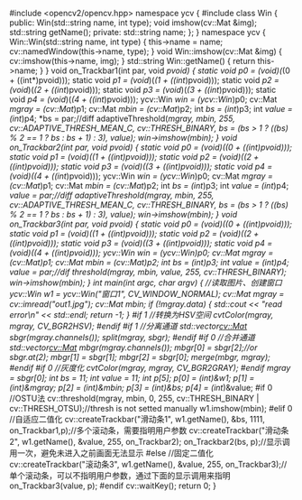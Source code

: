 #include <opencv2/opencv.hpp>
namespace ycv {
#include<iostream>
	class Win {
	public:
		Win(std::string name, int type);
		void imshow(cv::Mat &img);
		std::string getName();
	private:
		std::string name;
	};
}
namespace ycv {
	Win::Win(std::string name, int type) {
		this->name = name;
		cv::namedWindow(this->name, type);
	}
	void Win::imshow(cv::Mat &img) {
		cv::imshow(this->name, img);
	}
	std::string Win::getName() {
		return this->name;
	}
}
void on_Trackbar1(int par, void *pvoid)
{
	static void *p0 = (void*)(*(0 + ((int*)pvoid)));
	static void *p1 = (void*)(*(1 + ((int*)pvoid)));
	static void *p2 = (void*)(*(2 + ((int*)pvoid)));
	static void *p3 = (void*)(*(3 + ((int*)pvoid)));
	static void *p4 = (void*)(*(4 + ((int*)pvoid)));
	ycv::Win *win = (ycv::Win*)p0;
	cv::Mat *mgray = (cv::Mat*)p1;
	cv::Mat *mbin = (cv::Mat*)p2;
	int *bs = (int*)p3;
	int *value = (int*)p4;
	*bs = par;//diff
	adaptiveThreshold(*mgray, *mbin, 255,
		cv::ADAPTIVE_THRESH_MEAN_C, cv::THRESH_BINARY,
		*bs = (*bs > 1 ? ((*bs) % 2 == 1 ? *bs : *bs + 1) : 3),
		*value);
	win->imshow(*mbin);
}
void on_Trackbar2(int par, void *pvoid)
{
	static void *p0 = (void*)(*(0 + ((int*)pvoid)));
	static void *p1 = (void*)(*(1 + ((int*)pvoid)));
	static void *p2 = (void*)(*(2 + ((int*)pvoid)));
	static void *p3 = (void*)(*(3 + ((int*)pvoid)));
	static void *p4 = (void*)(*(4 + ((int*)pvoid)));
	ycv::Win *win = (ycv::Win*)p0;
	cv::Mat *mgray = (cv::Mat*)p1;
	cv::Mat *mbin = (cv::Mat*)p2;
	int *bs = (int*)p3;
	int *value = (int*)p4;
	*value = par;//diff
	adaptiveThreshold(*mgray, *mbin, 255,
		cv::ADAPTIVE_THRESH_MEAN_C, cv::THRESH_BINARY,
		*bs = (*bs > 1 ? ((*bs) % 2 == 1 ? *bs : *bs + 1) : 3),
		*value);
	win->imshow(*mbin);
}
void on_Trackbar3(int par, void *pvoid)
{
	static void *p0 = (void*)(*(0 + ((int*)pvoid)));
	static void *p1 = (void*)(*(1 + ((int*)pvoid)));
	static void *p2 = (void*)(*(2 + ((int*)pvoid)));
	static void *p3 = (void*)(*(3 + ((int*)pvoid)));
	static void *p4 = (void*)(*(4 + ((int*)pvoid)));
	ycv::Win *win = (ycv::Win*)p0;
	cv::Mat *mgray = (cv::Mat*)p1;
	cv::Mat *mbin = (cv::Mat*)p2;
	int *bs = (int*)p3;
	int *value = (int*)p4;
	*value = par;//dif
	threshold(*mgray, *mbin, *value, 255, cv::THRESH_BINARY);
	win->imshow(*mbin);
}
int main(int argc, char** argv)
{
	//读取图片、创建窗口
	ycv::Win w1 = ycv::Win("窗口1", CV_WINDOW_NORMAL);
	cv::Mat mgray = cv::imread("out1.jpg");
	cv::Mat mbin;
	if (!mgray.data) {
		std::cout << "read error\n" << std::endl;
		return -1;
	}
#if 1 //转换为HSV空间
	cvtColor(mgray, mgray, CV_BGR2HSV);
#endif
#if 1 //分离通道
	std::vector<cv::Mat> sbgr(mgray.channels());
	split(mgray, sbgr);
#endif
#if 0 //合并通道
	std::vector<cv::Mat> mbgr(mgray.channels());
	mbgr[0] = sbgr[2];//or sbgr.at(2);
	mbgr[1] = sbgr[1];
	mbgr[2] = sbgr[0];
	merge(mbgr, mgray);
#endif
#if 0 //灰度化
	cvtColor(mgray, mgray, CV_BGR2GRAY);
#endif
	mgray = sbgr[0];
	int bs = 11;
	int value = 11;
	int *p[5];
	p[0] = (int*)&w1;
	p[1] = (int*)&mgray;
	p[2] = (int*)&mbin;
	p[3] = (int*)&bs;
	p[4] = (int*)&value;
#if 0 //OSTU法
	cv::threshold(mgray, mbin, 0, 255, cv::THRESH_BINARY | cv::THRESH_OTSU);//thresh is not setted manually
	w1.imshow(mbin);
#elif 0 //自适应二值化
	cv::createTrackbar("滑动条1", w1.getName(), &bs, 1111, on_Trackbar1,p);//多个滚动条，需要指明用户参数
	cv::createTrackbar("滑动条2", w1.getName(), &value, 255, on_Trackbar2);
	on_Trackbar2(bs, p);//显示调用一次，避免未进入之前画面无法显示
#else //固定二值化
	cv::createTrackbar("滚动条3", w1.getName(), &value, 255, on_Trackbar3);//单个滚动条，可以不指明用户参数，通过下面的显示调用来指明
	on_Trackbar3(value, p);
#endif
	cv::waitKey();
	return 0;
}
